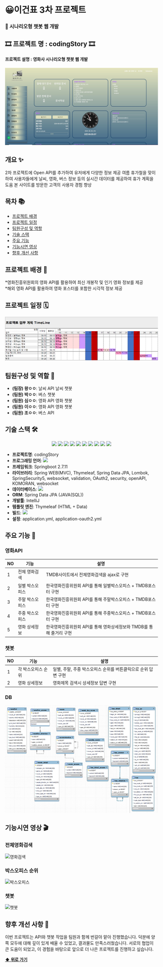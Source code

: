 # 😀이건표 3차 프로젝트

### 🎥 시나리오형 챗봇 웹 개발

## 🎞 **프로젝트 명** : codingStory 🎞

#### **프로젝트 설명** : 영화사 시나리오형 챗봇 웹 개발

<img src="src/main/resources/static/images/메인.jpg" alt="메인"/>

## 개요 ✨
2차 프로젝트에 Open API를 추가하여 유저에게 다양한 정보 제공
여름 휴가철을 맞이하여 사용자들에게 날씨, 영화, 버스 정보 등의 실시간 데이터를 제공하여 휴가 계획을 도움
본 사이트를 방문한 고객의 사용자 경험 향상

## 목차 📚
- [프로젝트 배경](#프로젝트-배경-)
- [프로젝트 일정](#프로젝트-일정-)
- [팀원구성 및 역할](#팀원구성-및-역할-)
- [기술 스택](#기술-스택-)
- [주요 기능](#주요-기능-)
- [기능시연 영상](#기능시연-영상-)
- [향후 개선 사항](#향후-개선-사항-)

## 프로젝트 배경 📜
*영화진흥위원회의 영화 API를 활용하여 최신 개봉작 및 인기 영화 정보를 제공  
*해외 영화 API를 활용하여 영화 포스터를 포함한 시각적 정보 제공

## 프로젝트 일정 🗓️
<img src="src/main/resources/static/images/일정3.png" alt="프로젝트일정"/>

## 팀원구성 및 역할 👥

- **(팀장) 왕ㅇㅇ**: 날씨 API 날씨 챗봇
- **(팀원) 박ㅇㅇ**: 버스 챗봇
- **(팀원) 심ㅇㅇ**: 영화 API 영화 챗봇
- **(팀원) 이ㅇㅇ**: 영화 API 영화 챗봇
- **(팀원) 조ㅇㅇ**: 버스 API

## 기술 스택 🛠️

<p align="center">
  <img src="https://img.shields.io/badge/JavaScript-F7DF1E?style=for-the-badge&logo=JavaScript&logoColor=white">
  <img src="https://img.shields.io/badge/HTML5-E34F26?style=for-the-badge&logo=html5&logoColor=white">
  <img src="https://img.shields.io/badge/CSS3-1572B6?style=for-the-badge&logo=css3&logoColor=white">
  <img src="https://img.shields.io/badge/jQuery-0769AD?style=for-the-badge&logo=jquery&logoColor=white">
  <img src="https://img.shields.io/badge/Amazon_AWS-232F3E?style=for-the-badge&logo=amazon-aws&logoColor=white">
  <img src="https://img.shields.io/badge/Oracle-F80000?style=for-the-badge&logo=Oracle&logoColor=white">
  <img src="https://img.shields.io/badge/Spring_Security-6DB33F?style=for-the-badge&logo=Spring-Security&logoColor=white">
  <img src="https://img.shields.io/badge/GIT-E44C30?style=for-the-badge&logo=git&logoColor=white">
  <img src="https://img.shields.io/badge/Notion-000000?style=for-the-badge&logo=notion&logoColor=white">
  <img src="https://img.shields.io/badge/Visual Studio Code-007ACC?style=for-the-badge&logo=Visual Studio Code&logoColor=white">
</p>

- **프로젝트명**: codingStory
- **프로그래밍 언어**: <img src="https://img.shields.io/badge/Java-ED8B00?style=for-the-badge&logo=openjdk&logoColor=white">
- **프레임워크**: Springboot 2.7.11
- **라이브러리**: Spring WEB(MVC), Thymeleaf, Spring Data JPA, Lombok, SpringSecurity5, websocket, validation, OAuth2, security, openAPI, KOMORAN, websocket
- **데이터베이스**: <img src="https://img.shields.io/badge/MySQL-005C84?style=for-the-badge&logo=mysql&logoColor=white">
- **ORM**: Spring Data JPA (JAVA(SQL))
- **개발툴**: IntelliJ
- **템플릿 엔진**: Thymeleaf (HTML + Data)
- **빌드**: <img src="https://img.shields.io/badge/Gradle-02303A.svg?style=for-the-badge&logo=Gradle&logoColor=white">
- **설정**: application.yml, application-oauth2.yml

## 주요 기능 🚀

### 영화API
| NO | 기능       | 설명                                                                  |
|----|----------|---------------------------------------------------------------------|
| 1  | 전체 영화검색  | TMDB사이트에서 전체영화검색을 ajax로 구현                                          |
| 2  | 일별 박스오피스 | 한국영화진흥위원회 API를 통해 일별박스오피스 + TMDB포스터 구현 |
| 3  | 주말 박스오피스 | 한국영화진흥위원회 API를 통해 주말박스오피스 + TMDB포스터 구현                              |
| 4  | 주중 박스오피스 | 한국영화진흥위원회 API를 통해 주중박스오피스 + TMDB포스터 구현                              |
| 5  | 영화 상세정보  | 한국영화진흥위원회 API를 통해 영화상세정보와 TMDB를 통해 줄거리 구현                           |
### 챗봇
| NO | 기능         | 설명                                   |
|----|------------|--------------------------------------|
| 1  | 각 박스오피스 순위 | 일별, 주말, 주중 박스오피스 순위를 버튼클릭으로 순위 답변 구현 |
| 2  | 영화 상세정보    | 영화제목 검색시 상세정보 답변 구현                  |


### DB
<img src="src/main/resources/static/images/erd.png" alt="DB설계"/>

## 기능시연 영상 🎬

### 전체영화검색
![영화검색](https://github.com/qkrwnsdn981204/Project3_GroupAir/assets/154856555/64b8ec1b-4fd5-45d0-87d5-a74af6707efc)

### 박스오피스 순위
![박스오피스](https://github.com/qkrwnsdn981204/Project3_GroupAir/assets/154856555/b8a5a57f-cc06-4fbe-a705-5deee8f945f7)

### 챗봇
![챗봇](https://github.com/qkrwnsdn981204/Project3_GroupAir/assets/154856555/05cafb0a-bbd4-4f86-a090-34d77f424ddf)

## 향후 개선 사항 🔧
이번 프로젝트는 API와 챗봇 작업을 팀원과 함께 번갈아 맡아 진행했습니다. 
덕분에 양쪽 모두에 대해 깊이 있게 배울 수 있었고, 결과물도 만족스러웠습니다. 
서로의 협업이 큰 도움이 되었고, 이 경험을 바탕으로 앞으로 더 나은 프로젝트를 진행하고 싶습니다.

**[⬆ 위로 가기](#이건표-3차-프로젝트)**
